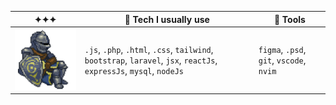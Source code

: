 
| ✦✦✦ | 🪬 Tech I usually use  | 🔮 Tools |
| -------------------- | --- | --- |
| ![alt text](https://github.com/Albretus2/Albretus2/blob/main/XwI4.gif) | `.js`, `.php`, `.html`, `.css`, `tailwind`, `bootstrap`, `laravel`, `jsx`, `reactJs`, `expressJs`, `mysql`, `nodeJs`  | `figma`, `.psd`, `git`, `vscode`, `nvim` |
